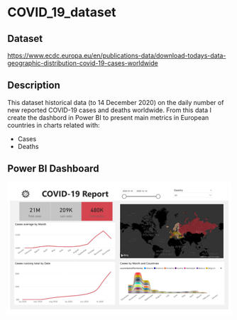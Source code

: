 # COVID_19_dataset

## Dataset
https://www.ecdc.europa.eu/en/publications-data/download-todays-data-geographic-distribution-covid-19-cases-worldwide

## Description
This dataset historical data (to 14 December 2020) on the daily number of new reported COVID-19 cases and deaths worldwide. From this data I create the dashbord in Power BI to present main metrics in European countries in charts related with:
- Cases
- Deaths 

## Power BI Dashboard
![COVID-19 Dashbord](https://github.com/mateuszandzelak01/COVID_19_dataset/blob/main/covid%2019%20Dashboard.jpg)
